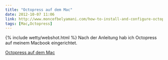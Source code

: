 ```yaml
---
title: "Octopress auf dem Mac"
date: 2012-10-07 11:06
link: http://www.moncefbelyamani.com/how-to-install-and-configure-octopress-on-a-mac/
tags: [Mac,Octopress]
---
```

{% include wetty/webshot.html %} Nach der Anleitung hab ich Octopress auf meinem Macbook eingerichtet.

[Octopress auf dem Mac](http://www.moncefbelyamani.com/how-to-install-and-configure-octopress-on-a-mac/)
